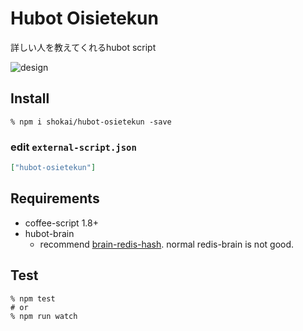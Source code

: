 # Hubot Oisietekun

詳しい人を教えてくれるhubot script

![design](https://i.gyazo.com/d0f9aff007a7603760639df0192c5624.png)

## Install

    % npm i shokai/hubot-osietekun -save

### edit `external-script.json`

```json
["hubot-osietekun"]
```

## Requirements

- coffee-script 1.8+
- hubot-brain
  - recommend [brain-redis-hash](https://www.npmjs.com/package/hubot-brain-redis-hash). normal redis-brain is not good.


## Test

    % npm test
    # or
    % npm run watch
